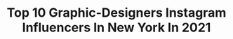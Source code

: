 ---
title: Top 10 Graphic-Designers Instagram Influencers In New York In 2021
description: >-
  Find top graphic-designers Instagram influencers in New York in 2021. Most popular hashtags: #newyork #graphicdesigner #photoshop #art.
platform: Instagram
hits: 87
text_top: See the top-rated Instagram profiles on inBeat.
text_bottom: inBeat holds 87 Instagram influencers like this in New York, United States for you to collaborate.
profiles:
  - username: "rrmcreative"
    fullname: >-
      Ryan Muller | Graphic Designer
    bio: >-
      DM or E-mail for Business @unanimousclothing
    location: "United States"
    followers: 3868
    engagement: 562
    commentsToLikes: 0.086639
    id: ck9h9y12waetk0j780qko6wwp
    verified: false
    hashtags: "#mlbbaseball, #bradleyjackdesign, #graphic, #halloween"
  - username: "naomiotsu"
    fullname: >-
      Naomi Otsu
    bio: >-
      New York based graphic designer and illustrator
    location: "United States"
    followers: 20489
    engagement: 338
    commentsToLikes: 0.019846
    id: ck9wd7bf4ee5y0j78f90qlacb
    verified: false
    hashtags: "#plantsonmywalk, #obaachansrecipes, #piteraessence, #playboys"
  - username: "visionofjoe"
    fullname: >-
      Joe💫
    bio: >-
      Photoshop Mastermind 🧠 | New York 🇺🇸 • Contact me 💌 VisionofJoe.business@gmail.com • @joeraines_ ✈️ | #Visionscreatedreams 🌟 • Apparel Out Now👇🏼
    location: "United States"
    followers: 77005
    engagement: 298
    commentsToLikes: 0.013439
    id: ck0vvid21p9vo0i19ccbjxwxc
    verified: false
    hashtags: "#adobe, #manipulation, #visualart, #photography"
  - username: "ivigneshrajendran"
    fullname: >-
      VIGNESH RAJENDRAN 🎭
    bio: >-
      Chennai | New York City Personal Account: @ivigneshr.dhruv 🎥 Filmmaker | Photographer | Editor #ivigneshrajendran
    location: "United States"
    followers: 14944
    engagement: 245
    commentsToLikes: 0.019796
    id: ck14kzfn6s3ey0i19sx3q0md0
    verified: false
    hashtags: "#quarantine, #instagram, #sun, #apocalypse"
  - username: "alakijastudios"
    fullname: >-
      Jide Alakija - ALAKIJA STUDIOS
    bio: >-
      📍 New York City - Washington DC - Beyond ✉️ Inquiries : instagram@alakija.com 🎤 Nikon Speaker Street photos- @alakija
    location: "United States"
    followers: 61760
    engagement: 83
    commentsToLikes: 0.044915
    id: ck15pkmomycjp0i19gajoqi8f
    verified: false
    hashtags: "#color, #weddingphoto, #weddinginspiration, #instaphoto"
  - username: "asthetiquegroup"
    fullname: >-
      Λ S T H E T I Q U E
    bio: >-
      Award Winning Architectural Design | Brand Development New York, US | Moscow, RUS @alinamehrle @julienalbertini @asthetique.branding
    location: "United States"
    followers: 45569
    engagement: 315
    commentsToLikes: 0.016877
    id: ck15uymryp3zk0i19yqxzhr59
    verified: false
    hashtags: "#restaurantdesign, #color, #architecture, #restaurants"
  - username: "artsynnyc"
    fullname: >-
      A N D R I C  >>  🏊🏻🚴‍♀️🏃🏽
    bio: >-
      | New Yorker | Designer | Photographer | Marathoner | Aspiring Triathlete | coffee-snob. . @ticcc.social @babici @rapha_rcc
    location: "United States"
    followers: 3158
    engagement: 2036
    commentsToLikes: 0.302677
    id: ck55m9pwd3idg0i11wt98i3a3
    verified: false
    hashtags: "#cyclingstyle, #bestcyclingkit, #nyc, #cyclingcollective"
  - username: "chris_dokebi"
    fullname: >-
      Chris Dokebi
    bio: >-
      Maker of mischievous goblins. Closed for commission/freelance work. Website: chris-sammons.com/new-products
    location: "United States"
    followers: 34190
    engagement: 521
    commentsToLikes: 0.008534
    id: ck14hwiogchih0i195zrta25a
    verified: false
    hashtags: "#character, #streetart, #artistsoninstagram, #paint"
  - username: "mrwilley"
    fullname: >-
      Matt Willey
    bio: >-
      Graphic designer. — Partner at @pentagramdesign, NY. — Previously the Art Director of The New York Times Magazine. — Twitter: @MrMattWilley
    location: "United States"
    followers: 33880
    engagement: 641
    commentsToLikes: 0.021750
    id: ck15qv1y24s3h0i19kzjzqr9f
    verified: false
    hashtags: ""
  - username: "catcybul"
    fullname: >-
      Venezuelan in Chicago📍
    bio: >-
      👁|CATHERINE CYBULKIEWICZ 🍋|Ácida + Capricorn + GraphicDesigner +Logo+WebDesign+Gifs+SocialMedia+Ads > DM✨ #CatEnChicago
    location: "United States"
    followers: 29932
    engagement: 148
    commentsToLikes: 0.058252
    id: ck0u052q1slwo0i19u30xkquv
    verified: false
    hashtags: "#newyork, #boston, #nyc, #catennewyork"
---